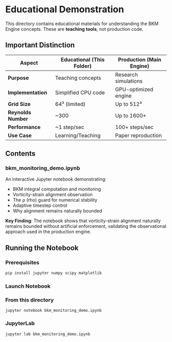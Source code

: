 # Educational Demonstration

This directory contains educational materials for understanding the BKM Engine concepts. These are **teaching tools**, not production code.

## Important Distinction

| Aspect | Educational (This Folder) | Production (Main Engine) |
|--------|---------------------------|--------------------------|
| **Purpose** | Teaching concepts | Research simulations |
| **Implementation** | Simplified CPU code | GPU-optimized engine |
| **Grid Size** | 64³ (limited) | Up to 512³ |
| **Reynolds Number** | ~300 | Up to 1600+ |
| **Performance** | ~1 step/sec | 100+ steps/sec |
| **Use Case** | Learning/Teaching | Paper reproduction |

## Contents

### bkm_monitoring_demo.ipynb
An interactive Jupyter notebook demonstrating:
- BKM integral computation and monitoring
- Vorticity-strain alignment observation
- The ρ (rho) guard for numerical stability
- Adaptive timestep control
- Why alignment remains naturally bounded

**Key Finding**: The notebook shows that vorticity-strain alignment naturally remains bounded without artificial enforcement, validating the observational approach used in the production engine.

## Running the Notebook

### Prerequisites
```bash
pip install jupyter numpy scipy matplotlib
```

### Launch Notebook
### From this directory

```
jupyter notebook bkm_monitoring_demo.ipynb
```

### JupyterLab

```
jupyter lab bkm_monitoring_demo.ipynb
```
